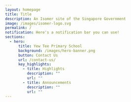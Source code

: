 ```yaml
---
layout: homepage
title: Title
description: An Isomer site of the Singapore Government
image: /images/isomer-logo.svg
permalink: /
notification: Here's a notification bar you can use!
sections:
  - hero:
      title: Yew Tee Primary School
      background: /images/hero-banner.png
      button: Contact Us
      url: /contact-us/
      key_highlights:
        - title: Highlights
          description: ""
          url: ""
        - title: Announcements
          description: ""
          url: ""
---
```


